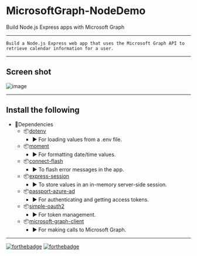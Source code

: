 # MicrosoftGraph-NodeDemo
Build Node.js Express apps with Microsoft Graph
***
`
Build a Node.js Express web app that uses the Microsoft Graph API to retrieve calendar information for a user.
 `
 ***
## Screen shot
![image](https://user-images.githubusercontent.com/19554935/52538582-5e9dc480-2d42-11e9-9f32-0ef9701cfd05.png)
***
## Install the following

- 🚀Dependencies
  - 📦[dotenv](https://github.com/motdotla/dotenv)
    - ▶️ For loading values from a .env file.
  - 📦[moment](https://github.com/moment/moment/)
    - ▶️ For formatting date/time values.
  - 📦[connect-flash](https://github.com/jaredhanson/connect-flash)
    - ▶️ To flash error messages in the app.
  - 📦[express-session](https://github.com/expressjs/session)
     - ▶️ To store values in an in-memory server-side session.
  - 📦[passport-azure-ad](https://github.com/AzureAD/passport-azure-ad)
    - ▶️ For authenticating and getting access tokens.
  - 📦[simple-oauth2](https://github.com/lelylan/simple-oauth2)
    - ▶️ For token management.
  - 📦[microsoft-graph-client](https://github.com/microsoftgraph/msgraph-sdk-javascript)
    - ▶️ For making calls to Microsoft Graph.
***
[![forthebadge](https://forthebadge.com/images/badges/built-by-developers.svg)](https://forthebadge.com)
[![forthebadge](https://forthebadge.com/images/badges/60-percent-of-the-time-works-every-time.svg)](https://forthebadge.com)
